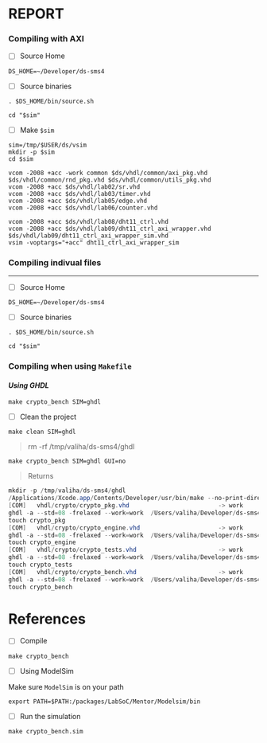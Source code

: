 # REPORT


### Compiling with AXI

- [ ] Source Home

```
DS_HOME=~/Developer/ds-sms4
```

- [ ] Source binaries

```
. $DS_HOME/bin/source.sh
```

```
cd "$sim"
```


- [ ] Make `$sim`

```
sim=/tmp/$USER/ds/vsim
mkdir -p $sim
cd $sim
```

```
vcom -2008 +acc -work common $ds/vhdl/common/axi_pkg.vhd $ds/vhdl/common/rnd_pkg.vhd $ds/vhdl/common/utils_pkg.vhd
vcom -2008 +acc $ds/vhdl/lab02/sr.vhd
vcom -2008 +acc $ds/vhdl/lab03/timer.vhd
vcom -2008 +acc $ds/vhdl/lab05/edge.vhd
vcom -2008 +acc $ds/vhdl/lab06/counter.vhd
```

```
vcom -2008 +acc $ds/vhdl/lab08/dht11_ctrl.vhd
vcom -2008 +acc $ds/vhdl/lab09/dht11_ctrl_axi_wrapper.vhd $ds/vhdl/lab09/dht11_ctrl_axi_wrapper_sim.vhd
vsim -voptargs="+acc" dht11_ctrl_axi_wrapper_sim
```



### Compiling indivual files

---

- [ ] Source Home

```
DS_HOME=~/Developer/ds-sms4
```

- [ ] Source binaries

```
. $DS_HOME/bin/source.sh
```

```
cd "$sim"
```



### Compiling when using `Makefile`


#### ***Using GHDL***

```
make crypto_bench SIM=ghdl
```

- [ ] Clean the project

```
make clean SIM=ghdl
```
> rm -rf /tmp/valiha/ds-sms4/ghdl

```
make crypto_bench SIM=ghdl GUI=no
```
> Returns
```powershell
mkdir -p /tmp/valiha/ds-sms4/ghdl
/Applications/Xcode.app/Contents/Developer/usr/bin/make --no-print-directory -C /tmp/valiha/ds-sms4/ghdl -f /Users/valiha/Developer/ds-sms4/Makefile crypto_bench PASS=run
[COM]   vhdl/crypto/crypto_pkg.vhd                         -> work
ghdl -a --std=08 -frelaxed --work=work  /Users/valiha/Developer/ds-sms4/vhdl/crypto/crypto_pkg.vhd
touch crypto_pkg
[COM]   vhdl/crypto/crypto_engine.vhd                      -> work
ghdl -a --std=08 -frelaxed --work=work  /Users/valiha/Developer/ds-sms4/vhdl/crypto/crypto_engine.vhd
touch crypto_engine
[COM]   vhdl/crypto/crypto_tests.vhd                       -> work
ghdl -a --std=08 -frelaxed --work=work  /Users/valiha/Developer/ds-sms4/vhdl/crypto/crypto_tests.vhd
touch crypto_tests
[COM]   vhdl/crypto/crypto_bench.vhd                       -> work
ghdl -a --std=08 -frelaxed --work=work  /Users/valiha/Developer/ds-sms4/vhdl/crypto/crypto_bench.vhd
touch crypto_bench
```


# References

- [ ] Compile

```
make crypto_bench
```

- [ ] Using ModelSim

Make sure `ModelSim` is on your path

```
export PATH=$PATH:/packages/LabSoC/Mentor/Modelsim/bin
```

- [ ] Run the simulation

```
make crypto_bench.sim
```

